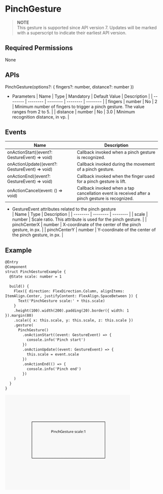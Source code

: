 # PinchGesture


> **NOTE**<br>
> This gesture is supported since API version 7. Updates will be marked with a superscript to indicate their earliest API version.


## Required Permissions

None


## APIs

PinchGesture(options?: { fingers?: number, distance?: number })

- Parameters
  | Name | Type | Mandatory | Default Value | Description |
  | -------- | -------- | -------- | -------- | -------- |
  | fingers | number | No | 2 | Minimum number of fingers to trigger a pinch gesture. The value ranges from 2 to 5. |
  | distance | number | No | 3.0 | Minimum recognition distance, in vp. |


## Events

| Name | Description |
| -------- | -------- |
| onActionStart((event?: GestureEvent) =&gt; void) | Callback invoked when a pinch gesture is recognized. |
| onActionUpdate((event?: GestureEvent) =&gt; void) | Callback invoked during the movement of a pinch gesture. |
| onActionEnd((event?: GestureEvent) =&gt; void) | Callback invoked when the finger used for a pinch gesture is lift. |
| onActionCancel(event: () =&gt; void) | Callback invoked when a tap cancellation event is received after a pinch gesture is recognized. |

- GestureEvent attributes related to the pinch gesture  
  | Name | Type | Description |
  | -------- | -------- | -------- |
  | scale | number | Scale ratio. This attribute is used for the pinch gesture. |
  | pinchCenterX | number | X-coordinate of the center of the pinch gesture, in px. |
  | pinchCenterY | number | Y-coordinate of the center of the pinch gesture, in px. |


## Example


```
@Entry
@Component
struct PinchGestureExample {
  @State scale: number = 1

  build() {
    Flex({ direction: FlexDirection.Column, alignItems: ItemAlign.Center, justifyContent: FlexAlign.SpaceBetween }) {
      Text('PinchGesture scale:' + this.scale)
    }
    .height(100).width(200).padding(20).border({ width: 1 }).margin(80)
    .scale({ x: this.scale, y: this.scale, z: this.scale })
    .gesture(
      PinchGesture()
        .onActionStart((event: GestureEvent) => {
          console.info('Pinch start')
        })
        .onActionUpdate((event: GestureEvent) => {
          this.scale = event.scale
        })
        .onActionEnd(() => {
          console.info('Pinch end')
        })
    )
  }
}
```

![en-us_image_0000001257058419](figures/en-us_image_0000001257058419.gif)
